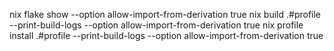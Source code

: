 nix flake show --option allow-import-from-derivation true
nix build .#profile --print-build-logs --option allow-import-from-derivation true
nix profile install .#profile --print-build-logs --option allow-import-from-derivation true

